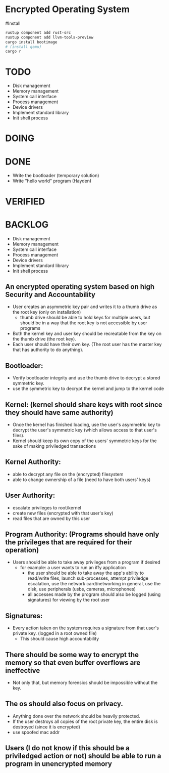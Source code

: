 # Encrypted Operating System

#Install

```sh
rustup component add rust-src
rustup component add llvm-tools-preview
cargo install bootimage
# (install qemu)
cargo r
```

# TODO
-   Disk management
-   Memory management
-   System call interface
-   Process management
-   Device drivers
-   Implement standard library
-   Init shell process

# DOING

# DONE
-   Write the bootloader (temporary solution)
-   Write "hello world" program (Hayden)

# VERIFIED


# BACKLOG
-   Disk management
-   Memory management
-   System call interface
-   Process management
-   Device drivers
-   Implement standard library
-   Init shell process



## An encrypted operating system based on high Security and Accountability
-   User creates an asymmetric key pair and writes it to a thumb drive as the root key (only on installation)
    - thumb drive should be able to hold keys for multiple users, but should be in a way that the root key is not accessible by user programs
-   Both the kernel key and user key should be recreatable from the key on the thumb drive (the root key).
-   Each user should have their own key. (The root user has the master key that has authority to do anything).

## Bootloader:
-   Verify bootloader integrity and use the thumb drive to decrypt a stored symmetric key.
-   use the symmetric key to decrypt the kernel and jump to the kernel code

## Kernel: (kernel should share keys with root since they should have same authority)
-   Once the kernel has finished loading, use the user's asymmetric key to decrypt the user's symmetric key (which allows access to that user's files).
-   Kernel should keep its own copy of the users' symmetric keys for the sake of making priviledged transactions

## Kernel Authority:
-   able to decrypt any file on the (encrypted) filesystem
-   able to change ownership of a file (need to have both users' keys)

## User Authority:
-   escalate privileges to root/kernel 
-   create new files (encrypted with that user's key)
-   read files that are owned by this user

## Program Authority: (Programs should have only the privileges that are required for their operation)
-   Users should be able to take away privileges from a program if desired
    - for example: a user wants to run an iffy application
        - the user should be able to take away the app's ability to read/write files, launch sub-processes, attempt priviledge escalation, use the network card/networking in general, use the disk, use peripherals (usbs, cameras, microphones)
        - all accesses made by the program should also be logged (using signatures) for viewing by the root user

## Signatures:
-   Every action taken on the system requires a signature from that user's private key. (logged in a root owned file)
    - This should cause high accountability

## There should be some way to encrypt the memory so that even buffer overflows are ineffective
- Not only that, but memory forensics should be impossible without the key.

## The os should also focus on privacy.
- Anything done over the network should be heavily protected.
- If the user destroys all copies of the root private key, the entire disk is destroyed (since it is encrypted)
- use spoofed mac addr


## Users (I do not know if this should be a priviledged action or not) should be able to run a program in unencrypted memory



